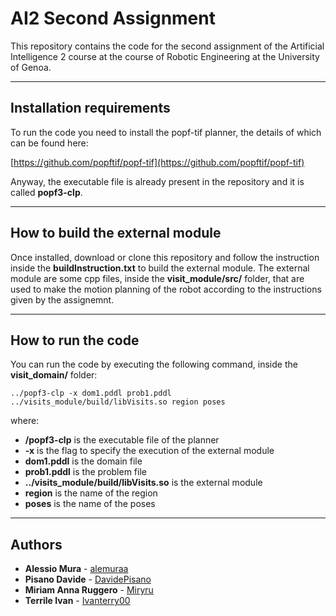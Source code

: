 # AI2 Second Assignment
This repository contains the code for the second assignment of the Artificial Intelligence 2 course at the course of Robotic Engineering at the University of Genoa.

---------------------------------------
## Installation requirements
To run the code you need to install the popf-tif planner, the details of which can be found here:

[https://github.com/popftif/popf-tif](https://github.com/popftif/popf-tif) 

Anyway, the executable file is already present in the repository and it is called **popf3-clp**.

----------------------------------
## How to build the external module
Once installed, download or clone this repository and follow the instruction inside the **buildInstruction.txt** to build the external module.
The external module are some cpp files, inside the **visit_module/src/** folder, that are used to make the motion planning of the robot according to the instructions given by the assignemnt.

-----------------------------------
## How to run the code
You can run the code by executing the following command, inside the **visit_domain/** folder:

```
../popf3-clp -x dom1.pddl prob1.pddl ../visits_module/build/libVisits.so region poses
```
where:
- **/popf3-clp** is the executable file of the planner
- **-x** is the flag to specify the execution of the external module
- **dom1.pddl** is the domain file
- **prob1.pddl** is the problem file
- **../visits_module/build/libVisits.so** is the external module 
- **region** is the name of the region 
- **poses** is the name of the poses

------------------------------------
## Authors

* **Alessio Mura** - [alemuraa](https://github.com/alemuraa)
* **Pisano Davide** - [DavidePisano](https://github.com/DavidePisano)
* **Miriam Anna Ruggero** - [Miryru](https://github.com/Miryru)
* **Terrile Ivan** - [Ivanterry00](https://github.com/Ivanterry00)
